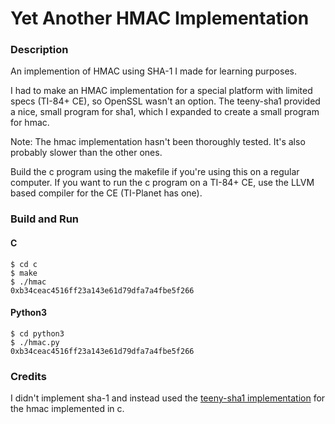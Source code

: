 # Yet Another HMAC Implementation
### Description
An implemention of HMAC using SHA-1 I made for learning purposes.

I had to make an HMAC implementation for a special platform with limited specs (TI-84+ CE), so OpenSSL wasn't an option.
The teeny-sha1 provided a nice, small program for sha1, which I expanded to create a small program for hmac.

Note: The hmac implementation hasn't been thoroughly tested. It's also probably slower than the other ones.

Build the c program using the makefile if you're using this on a regular computer.
If you want to run the c program on a TI-84+ CE, use the LLVM based compiler for the CE (TI-Planet has one).

### Build and Run
#### C
```console
$ cd c
$ make
$ ./hmac
0xb34ceac4516ff23a143e61d79dfa7a4fbe5f266
```
#### Python3
```console
$ cd python3
$ ./hmac.py
0xb34ceac4516ff23a143e61d79dfa7a4fbe5f266
```

### Credits
I didn't implement sha-1 and instead used the [teeny-sha1 implementation](https://github.com/CTrabant/teeny-sha1/) for the hmac implemented in c.
